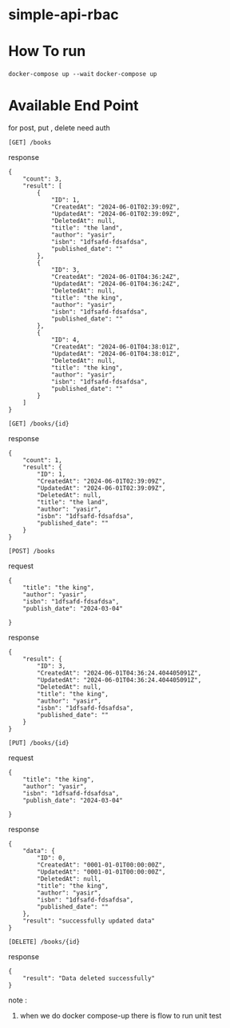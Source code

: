 # simple-api-rbac

# How To run
```docker-compose up --wait```
```docker-compose up ```

# Available End Point

for post, put , delete need auth

```[GET] /books```

response 
```
{
    "count": 3,
    "result": [
        {
            "ID": 1,
            "CreatedAt": "2024-06-01T02:39:09Z",
            "UpdatedAt": "2024-06-01T02:39:09Z",
            "DeletedAt": null,
            "title": "the land",
            "author": "yasir",
            "isbn": "1dfsafd-fdsafdsa",
            "published_date": ""
        },
        {
            "ID": 3,
            "CreatedAt": "2024-06-01T04:36:24Z",
            "UpdatedAt": "2024-06-01T04:36:24Z",
            "DeletedAt": null,
            "title": "the king",
            "author": "yasir",
            "isbn": "1dfsafd-fdsafdsa",
            "published_date": ""
        },
        {
            "ID": 4,
            "CreatedAt": "2024-06-01T04:38:01Z",
            "UpdatedAt": "2024-06-01T04:38:01Z",
            "DeletedAt": null,
            "title": "the king",
            "author": "yasir",
            "isbn": "1dfsafd-fdsafdsa",
            "published_date": ""
        }
    ]
}
```
    
```[GET] /books/{id} ```

response
```
{
    "count": 1,
    "result": {
        "ID": 1,
        "CreatedAt": "2024-06-01T02:39:09Z",
        "UpdatedAt": "2024-06-01T02:39:09Z",
        "DeletedAt": null,
        "title": "the land",
        "author": "yasir",
        "isbn": "1dfsafd-fdsafdsa",
        "published_date": ""
    }
}
```




```[POST] /books```

request 
```
{
    "title": "the king",
    "author": "yasir",
    "isbn": "1dfsafd-fdsafdsa",
    "publish_date": "2024-03-04"

}
```

response 
```
{
    "result": {
        "ID": 3,
        "CreatedAt": "2024-06-01T04:36:24.404405091Z",
        "UpdatedAt": "2024-06-01T04:36:24.404405091Z",
        "DeletedAt": null,
        "title": "the king",
        "author": "yasir",
        "isbn": "1dfsafd-fdsafdsa",
        "published_date": ""
    }
}
```

```[PUT] /books/{id}```

request 
```
{
    "title": "the king",
    "author": "yasir",
    "isbn": "1dfsafd-fdsafdsa",
    "publish_date": "2024-03-04"

}
```

response 
```
{
    "data": {
        "ID": 0,
        "CreatedAt": "0001-01-01T00:00:00Z",
        "UpdatedAt": "0001-01-01T00:00:00Z",
        "DeletedAt": null,
        "title": "the king",
        "author": "yasir",
        "isbn": "1dfsafd-fdsafdsa",
        "published_date": ""
    },
    "result": "successfully updated data"
}
```

```[DELETE] /books/{id}```

response
```
{
    "result": "Data deleted successfully"
}
```
note : 
1. when we do docker compose-up there is flow to run unit test
